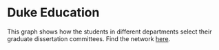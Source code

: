 # Duke Education
This graph shows how the students in different departments select their graduate dissertation committees. Find the network [here](https://aghilzadeh.github.io/Duke_Education/).

